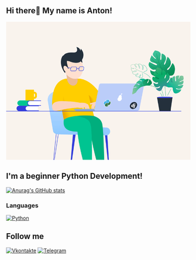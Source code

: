 ## Hi there👋 My name is Anton!

[![Header](https://github.com/VedishchevAnton/VedishchevAnton/blob/main/assets/68747470733a2f2f72656d616b656c6561726e696e672e6f72672f77702d636f6e74656e742f75706c6f6164732f323032302f30312f3132322e676966.gif)](https://github.com/VedishchevAnton)

## I'm а beginner Python Development!

[![Anurag's GitHub stats](https://github-readme-stats.vercel.app/api?username=vedishchevanton&show_icons=true&theme=gruvbox_light)](https://github.com/VedishchevAnton?tab=repositories)

### Languages

[![Python](https://img.shields.io/badge/-Python-090909?style=for-the-badge&logo=python&logoColor=9ACD32)](https://www.python.org/)

## Follow me

[![Vkontakte](https://img.shields.io/badge/-Vkontakte-090909?style=for-the-badge&logo=Vk&logoColor=4F7DB3)](https://vk.com/a.vedishev)
[![Telegram](https://img.shields.io/badge/-Telegram-090909?style=for-the-badge&logo=telegram&logoColor=27A0D9)](https://t.me/Vedishev_Anton)
